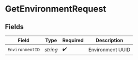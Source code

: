 # GetEnvironmentRequest


## Fields

| Field              | Type               | Required           | Description        |
| ------------------ | ------------------ | ------------------ | ------------------ |
| `EnvironmentID`    | *string*           | :heavy_check_mark: | Environment UUID   |